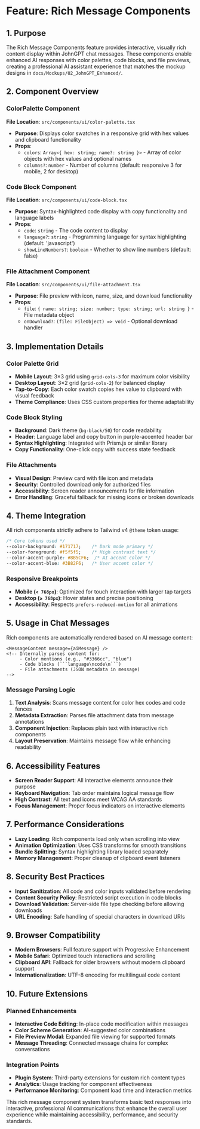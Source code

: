 # Feature: Rich Message Components

## 1. Purpose

The Rich Message Components feature provides interactive, visually rich content display within JohnGPT chat messages. These components enable enhanced AI responses with color palettes, code blocks, and file previews, creating a professional AI assistant experience that matches the mockup designs in `docs/Mockups/02_JohnGPT_Enhanced/`.

## 2. Component Overview

### ColorPalette Component

**File Location**: `src/components/ui/color-palette.tsx`

- **Purpose**: Displays color swatches in a responsive grid with hex values and clipboard functionality
- **Props**:
  - `colors`: `Array<{ hex: string; name?: string }>` - Array of color objects with hex values and optional names
  - `columns?`: `number` - Number of columns (default: responsive 3 for mobile, 2 for desktop)

### Code Block Component

**File Location**: `src/components/ui/code-block.tsx`

- **Purpose**: Syntax-highlighted code display with copy functionality and language labels
- **Props**:
  - `code`: `string` - The code content to display
  - `language?`: `string` - Programming language for syntax highlighting (default: 'javascript')
  - `showLineNumbers?`: `boolean` - Whether to show line numbers (default: false)

### File Attachment Component

**File Location**: `src/components/ui/file-attachment.tsx`

- **Purpose**: File preview with icon, name, size, and download functionality
- **Props**:
  - `file`: `{ name: string; size: number; type: string; url: string }` - File metadata object
  - `onDownload?`: `(file: FileObject) => void` - Optional download handler

## 3. Implementation Details

### Color Palette Grid
- **Mobile Layout**: 3×3 grid using `grid-cols-3` for maximum color visibility
- **Desktop Layout**: 3×2 grid (`grid-cols-2`) for balanced display
- **Tap-to-Copy**: Each color swatch copies hex value to clipboard with visual feedback
- **Theme Compliance**: Uses CSS custom properties for theme adaptability

### Code Block Styling
- **Background**: Dark theme (`bg-black/50`) for code readability
- **Header**: Language label and copy button in purple-accented header bar
- **Syntax Highlighting**: Integrated with Prism.js or similar library
- **Copy Functionality**: One-click copy with success state feedback

### File Attachments
- **Visual Design**: Preview card with file icon and metadata
- **Security**: Controlled download only for authorized files
- **Accessibility**: Screen reader announcements for file information
- **Error Handling**: Graceful fallback for missing icons or broken downloads

## 4. Theme Integration

All rich components strictly adhere to Tailwind v4 `@theme` token usage:

```css
/* Core tokens used */
--color-background: #171717;    /* Dark mode primary */
--color-foreground: #f5f5f5;    /* High contrast text */
--color-accent-purple: #8B5CF6;  /* AI accent color */
--color-accent-blue: #3B82F6;   /* User accent color */
```

### Responsive Breakpoints
- **Mobile (`< 768px`)**: Optimized for touch interaction with larger tap targets
- **Desktop (`≥ 768px`)**: Hover states and precise positioning
- **Accessibility**: Respects `prefers-reduced-motion` for all animations

## 5. Usage in Chat Messages

Rich components are automatically rendered based on AI message content:

```tsx
<MessageContent message={aiMessage} />
<!-- Internally parses content for:
     - Color mentions (e.g., "#3366cc", "blue")
     - Code blocks (```language\ncode\n```)
     - File attachments (JSON metadata in message)
-->
```

### Message Parsing Logic
1. **Text Analysis**: Scans message content for color hex codes and code fences
2. **Metadata Extraction**: Parses file attachment data from message annotations
3. **Component Injection**: Replaces plain text with interactive rich components
4. **Layout Preservation**: Maintains message flow while enhancing readability

## 6. Accessibility Features

- **Screen Reader Support**: All interactive elements announce their purpose
- **Keyboard Navigation**: Tab order maintains logical message flow
- **High Contrast**: All text and icons meet WCAG AA standards
- **Focus Management**: Proper focus indicators on interactive elements

## 7. Performance Considerations

- **Lazy Loading**: Rich components load only when scrolling into view
- **Animation Optimization**: Uses CSS transforms for smooth transitions
- **Bundle Splitting**: Syntax highlighting library loaded separately
- **Memory Management**: Proper cleanup of clipboard event listeners

## 8. Security Best Practices

- **Input Sanitization**: All code and color inputs validated before rendering
- **Content Security Policy**: Restricted script execution in code blocks
- **Download Validation**: Server-side file type checking before allowing downloads
- **URL Encoding**: Safe handling of special characters in download URIs

## 9. Browser Compatibility

- **Modern Browsers**: Full feature support with Progressive Enhancement
- **Mobile Safari**: Optimized touch interactions and scrolling
- **Clipboard API**: Fallback for older browsers without modern clipboard support
- **Internationalization**: UTF-8 encoding for multilingual code content

## 10. Future Extensions

### Planned Enhancements
- **Interactive Code Editing**: In-place code modification within messages
- **Color Scheme Generation**: AI-suggested color combinations
- **File Preview Modal**: Expanded file viewing for supported formats
- **Message Threading**: Connected message chains for complex conversations

### Integration Points
- **Plugin System**: Third-party extensions for custom rich content types
- **Analytics**: Usage tracking for component effectiveness
- **Performance Monitoring**: Component load time and interaction metrics

This rich message component system transforms basic text responses into interactive, professional AI communications that enhance the overall user experience while maintaining accessibility, performance, and security standards.
